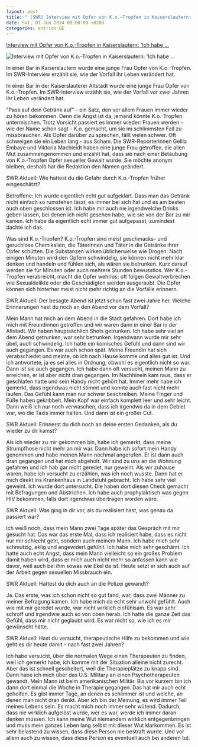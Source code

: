 ```yaml
---
layout: post
title: " [SWR] Interview mit Opfer von K.o.-Tropfen in Kaiserslautern: 'Ich habe ..."
date: Sat, 01 Jun 2024 00:00:00 +0200
categories: entries DE
---
```

[Interview mit Opfer von K.o.-Tropfen in Kaiserslautern: 'Ich habe ...](https://www.swr.de/swraktuell/rheinland-pfalz/kaiserslautern/interview-frau-wurde-in-kaiserslautern-opfer-von-k-o-tropfen-100.html)

![Interview mit Opfer von K.o.-Tropfen in Kaiserslautern: 'Ich habe ...](https://www.swr.de/swraktuell/rheinland-pfalz/kaiserslautern/1717225528512%2Cinterview-opfer-von-ko-tropfen-100~_v-16x9@2dM_-ad6791ade5eb8b5c935dd377130b903c4b5781d8.jpg)

In einer Bar in Kaiserslautern wurde eine junge Frau Opfer von K.o.-Tropfen. Im SWR-Interview erzählt sie, wie der Vorfall ihr Leben verändert hat.

In einer Bar in der Kaiserslauterer Altstadt wurde eine junge Frau Opfer von K.o.-Tropfen. Im SWR-Interview erzählt sie, wie der Vorfall vor zwei Jahren ihr Leben verändert hat.

"Pass auf dein Getränk auf" - ein Satz, den vor allem Frauen immer wieder zu hören bekommen. Denn die Angst ist da, jemand könnte K.o.-Tropfen untermischen. Trotz Vorsicht passiert es immer wieder: Frauen werden - wie der Name schon sagt - K.o. gemacht, um sie im schlimmsten Fall zu missbrauchen. Als Opfer darüber zu sprechen, fällt vielen schwer. Oft schweigen sie ein Leben lang - aus Scham. Die SWR-Reporterinnen Gelila Embaye und Viktoria Machleidt haben eine junge Frau getroffen, die allen Mut zusammengenommen und erzählt hat, dass sie nach einer Betäubung von K.o.-Tropfen Opfer sexueller Gewalt wurde. Sie möchte anonym bleiben, deshalb hat die Redaktion den Namen geändert.



SWR Aktuell: Wie hattest du die Gefahr durch K.o.-Tropfen früher eingeschätzt?



Betroffene: Ich wurde eigentlich echt gut aufgeklärt. Dass man das Getränk nicht einfach so rumstehen lässt, es immer bei sich hat und es am besten auch oben geschlossen ist. Ich habe mir auch nie irgendwelche Drinks geben lassen, bei denen ich nicht gesehen habe, wie sie von der Bar zu mir kamen. Ich habe da eigentlich echt immer gut aufgepasst, zumindest dachte ich das.

Was sind K.o.-Tropfen? K.o.-Tropfen sind meist geschmacks- und geruchlose Chemikalien, die Täterinnen und Täter in die Getränke ihrer Opfer schütten. Die Substanzen wirken üblicherweise wie Drogen. Nach einigen Minuten wird den Opfern schwindelig, sie können nicht mehr klar denken und handeln und fühlen sich, als wären sie betrunken. Kurz darauf werden sie für Minuten oder auch mehrere Stunden bewusstlos. Wer K.o.-Tropfen verabreicht, macht die Opfer wehrlos; oft folgen Gewaltverbrechen wie Sexualdelikte oder die Geschädigten werden ausgeraubt. Die Opfer können sich hinterher meist nicht mehr richtig an die Vorfälle erinnern.

SWR Aktuell: Der besagte Abend ist jetzt schon fast zwei Jahre her. Welche Erinnerungen hast du noch an den Abend vor dem Vorfall?



Mein Mann hat mich an dem Abend in die Stadt gefahren. Dort habe ich mich mit Freundinnen getroffen und wir waren dann in einer Bar in der Altstadt. Wir haben hauptsächlich Shots getrunken. Ich habe sehr viel an dem Abend getrunken, war sehr betrunken. Irgendwann wurde mir sehr übel, auch schwindelig. Ich hatte ein komisches Gefühl und dann sind wir auch gegangen. Es war auch schon spät. Meine Freundin hat sich verabschiedet und meinte, ob ich nach Hause komme und alles gut ist. Und ich antwortete, ja es sei alles in Ordnung, obwohl es eigentlich nicht so war. Dann ist sie auch gegangen. Ich habe dann oft versucht, meinen Mann zu erreichen, er ist aber nicht dran gegangen. Im Nachhinein kam raus, dass er geschlafen hatte und sein Handy nicht gehört hat. Immer mehr habe ich gemerkt, dass irgendwas nicht stimmt und konnte auch fast nicht mehr laufen. Das Gefühl kann man nur schwer beschreiben. Meine Finger und Füße haben gekribbelt. Mein Kopf war einfach komplett leer und sehr leicht. Dann weiß ich nur noch verwaschen, dass ich irgendwo da in dem Gebiet war, wo die Taxis immer halten. Und dann ist ein großer Cut.



SWR Aktuell: Erinnerst du dich noch an deine ersten Gedanken, als du wieder zu dir kamst?



Als ich wieder zu mir gekommen bin, habe ich gemerkt, dass meine Strumpfhose nicht mehr an mir war. Dann habe ich sofort mein Handy genommen und habe meinen Mann nochmal angerufen. Er ist dann auch dran gegangen und hat mich abgeholt. Wir sind zu uns an die Wohnung gefahren und ich hab gar nicht geredet, nur geweint. Als wir zuhause waren, habe ich versucht zu erzählen, was ich noch wusste. Dann hat er mich direkt ins Krankenhaus in Landstuhl gebracht. Ich habe sehr viel geweint. Ich wurde dort untersucht. Die haben dort diesen Check gemacht mit Befragungen und Abstrichen. Ich habe auch prophylaktisch was gegen HIV bekommen, falls dort irgendwas übertragen worden wäre.

SWR Aktuell: Was ging in dir vor, als du realisiert hast, was genau da passiert war?



Ich weiß noch, dass mein Mann zwei Tage später das Gespräch mit mir gesucht hat. Das war das erste Mal, dass ich realisiert habe, dass es nicht nur mir schlecht geht, sondern auch meinem Mann. Ich habe mich sehr schmutzig, eklig und angewidert gefühlt. Ich habe mich sehr geschämt. Ich hatte auch echt Angst, dass mein Mann vielleicht so ein großes Problem damit haben wird, dass er mich auch nicht mehr so anfassen kann wie davor, weil auch bei ihm sowas wie Ekel da ist. Heute setzt er sich auch auf der Arbeit gegen sexuellen Missbrauch ein.



SWR Aktuell: Hattest du dich auch an die Polizei gewandt?



Ja. Das erste, was ich schon nicht so gut fand, war, dass zwei Männer zu meiner Befragung kamen. Ich habe mich da echt sehr unwohl gefühlt. Auch wie mit mir geredet wurde, war nicht wirklich einfühlsam. Es war sehr schroff und irgendwie auch so von oben herab. Ich hatte die ganze Zeit das Gefühl, dass mir nicht geglaubt wird. Es war nicht so, wie ich es mir gewünscht hätte.

SWR Aktuell: Hast du versucht, therapeutische Hilfe zu bekommen und wie geht es dir heute damit - nach fast zwei Jahren?



Ich habe versucht, über die normalen Wege einen Therapeuten zu finden, weil ich gemerkt habe, ich komme mit der Situation alleine nicht zurecht. Aber das ist schnell gescheitert, weil die Therapieplätze zu knapp sind. Dann habe ich mich über das U.S. Military an einen Psychotherapeuten gewandt. Mein Mann ist beim amerikanischen Militär. Bis vor kurzem bin ich dann dort einmal die Woche in Therapie gegangen. Das hat mir auch echt geholfen. Es gibt immer Tage, an denen es schlimmer ist und welche, an denen man nicht dran denkt. Aber ich bin der Meinung, es wird immer Teil meines Lebens sein. Es macht mich noch immer sehr wütend. Dadurch, dass nie wirklich aufgelöst wurde, wer es war, werde ich immer daran denken müssen. Ich kann meine Wut niemandem wirklich entgegenbringen und muss mein ganzes Leben lang selbst mit dieser Wut klarkommen. Es ist sehr belastend zu wissen, dass diese Person nie bestraft wurde. Und vor allem auch zu wissen, dass diese Person es eventuell auch bei anderen tut.

